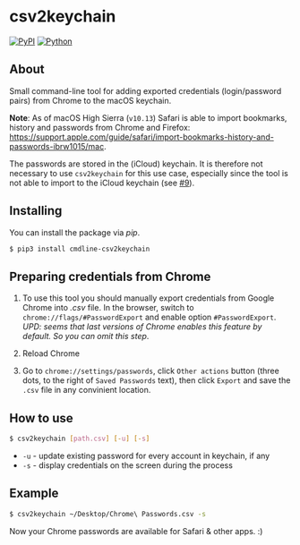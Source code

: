 # сsv2keychain #
[![PyPI](https://img.shields.io/badge/pypi-v0.1.3-blue.svg)](https://pypi.python.org/pypi/cmdline-csv2keychain/0.1.3)
[![Python](https://img.shields.io/badge/python-3.4-green.svg)](https://pypi.python.org/pypi?name=cmdline-csv2keychain&version=0.1.0&:action=display)

## About ##

Small command-line tool for adding exported credentials (login/password pairs) from Chrome to the macOS keychain.

**Note**: As of macOS High Sierra (`v10.13`) Safari is able to import bookmarks, history and passwords from Chrome and Firefox: https://support.apple.com/guide/safari/import-bookmarks-history-and-passwords-ibrw1015/mac.

The passwords are stored in the (iCloud) keychain. It is therefore not necessary to use `csv2keychain` for this use case, especially since the tool is not able to import to the iCloud keychain (see [#9](https://github.com/nntarasov/csv2keychain/issues/9)).

## Installing ##
You can install the package via *pip*.
```bash
$ pip3 install cmdline-csv2keychain
```

## Preparing credentials from Chrome ##

1. To use this tool you should manually export credentials from Google Chrome into *.csv* file. In the browser, switch to  ```chrome://flags/#PasswordExport``` and enable option ```#PasswordExport```. 
*UPD: seems that last versions of Chrome enables this feature by default. So you can omit this step*.

2. Reload Chrome

3. Go to ```chrome://settings/passwords```, click ```Other actions``` button (three dots, to the right of ```Saved Passwords``` text), then click ```Export``` and save the ```.csv``` file in any convinient location.

## How to use ##

```bash
$ csv2keychain [path.csv] [-u] [-s]
```

* ```-u``` - update existing password for every account in keychain, if any
* ```-s``` - display credentials on the screen during the process

## Example ##
```bash
$ csv2keychain ~/Desktop/Chrome\ Passwords.csv -s
```

Now your Chrome passwords are available for Safari & other apps. :)
